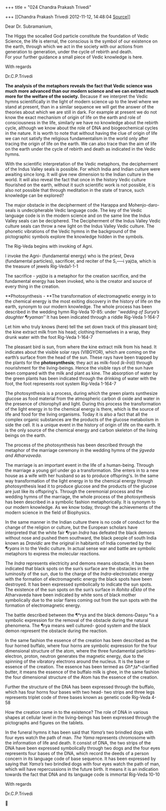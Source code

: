 +++
title = "024 Chandra Prakash Trivedi"

+++
[[Chandra Prakash Trivedi	2012-11-12, 14:48:04 [Source](https://groups.google.com/g/bvparishat/c/DGRVijLzoN0)]]



Dear Dr. Subramanium,  
  
The Higgs the socalled God particle constitute the foundation of Vedic Science, the life is eternal, the conscious is the symbol of our existence on the earth, through which we act in the society with our actions from generation to generation, under the cycle of rebirth and death.  
For your further guidance a small piece of Vedic knowledge is here.  
  
With regards  
  
Dr.C.P.Trivedi  
  

**The analysis of the metaphors reveals the fact that Vedic science was much more advanced than our modern science and we can extract much more for the welfare of the society.** Because if we interpret the Vedic hymns scientifically in the light of modern science up to the level where we stand at present, than in a similar sequence we will get the answer of the theories about which we are still in dark. For example at present we do not know the exact mechanism of origin of life on the earth and role of consciousness in the life, similarly we have no knowledge about the rebirth cycle, although we know about the role of DNA and biogeochemical cycles in the nature. It is worth to note that without having the clue of origin of life we can not satisfy the religious fundamentalism in the world only after tracing the origin of life on the earth. We can also trace than the aim of life on the earth under the cycle of rebirth and death as indicated in the Vedic hymns.

With the scientific interpretation of the Vedic metaphors, the decipherment of the Indus Valley seals is possible. For which India and Indian culture were awaiting since long. It will give new dimension to the Indian culture in the world. It will also reveal the fact that once in the history Vedic culture flourished on the earth, without it such scientific work is not possible, it is also not possible that through meditation in the state of trance, such knowledge can be explored?

The major obstacle in the decipherment of the Harappa and Mohenjo-daro- seals is undecipherable Vedic language code. The key of the Vedic language code is in the modern science and on the same line the Indus Valley seals can be deciphered. The Decipherment of the Indus Valley Vedic culture seals can throw a new light on the Indus Valley Vedic culture. The phonetic vibrations of the Vedic hymns in the background of the pictographic symbols explore the knowledge hidden in the symbols.

The Rig-Veda begins with invoking of Agni.

I invoke the Agni- (fundamental energy) who is the priest, Deva (fundamental particles), sacrificer, and reciter of the S‚–—i yaj¤a, which is the treasure of jewels Rig-Veda1-1-1

The sacrifice - *yaj¤a* is a metaphor for the creation sacrifice, and the fundamental energy has been invoked, who is the creator and source of every thing in the creation.

**Photosynthesis - **The transformation of electromagnetic energy in to the chemical energy is the most exiting discovery in the history of life on the earth, synonym to our modern knowledge. The whole process has been described in the wedding hymn Rig-Veda 10-85: under ‘‘*wedding of Surya’s daughter* ¶*ryaman*’’ It has been indicated through a riddle Rig-Veda 1-164-7

Let him who truly knows (here) tell the set down track of this pleasant bird; the kine extract milk from his head; clothing themselves in a wrap, they drunk water with the foot Rig-Veda 1-164-7

The pleasant bird is sun, from where the kine extract milk from his head. It indicates about the visible solar rays (VIBGYOR), which are coming on the earth’s surface from the head of the sun. These rays have been trapped by the plants for the **photosynthesis**; they act as milk-food *(k–Ïra*)) through nourishment for the living-beings. Hence the visible rays of the sun have been compared with the milk and plant as kine. The absorption of water by the green plants has been indicated through the drinking of water with the foot, the foot represents root system Rig-Veda 1-164-7

The photosynthesis is a process, during which the green plants synthesize glucose as food material from the atmospheric carbon di oxide and water in the presence of chlorophyll and light. During this process the transformation of the light energy in to the chemical energy is there, which is the source of life and food for the living organisms. Today it is also a fact that all the complex organic substances are the products of the glucose metabolism in side the cell. It is a unique event in the history of origin of life on the earth. It is the only source of the chemical energy and carbon skeleton of the living beings on the earth.

The process of the photosynthesis has been described through the metaphor of the marriage ceremony in the wedding hymns of the *ÿgveda and Atharvaveda*.

The marriage is an important event in the life of a human-being. Through the marriage a young girl under go a transformation. She enters in to a new house as a wife with her husband so as to produce offspring's. In the same way transformation of the light energy in to the chemical energy through photosynthesis lead it to produce glucose and the products of the glucose are just like its offspring's. Through the ceremonial process and the wedding hymns of the marriage, the whole process of the photosynthesis has been described in a symbolic fashion metaphorically. It is synonym to our modern knowledge. As we know today, through the achievements of the modern science in the field of Biophysics.

In the same manner in the Indian culture there is no code of conduct for the change of the religion or culture, but the European scholars have interpreted that the white fair ¶ryan *Indra* has defeated the black demons without nose and pushed them southward, the black people of south India known as *Dravidic* are the original in habitants of India converted by the ¶*ryans* in to the Vedic culture. In actual sense war and battle are symbolic metaphors to express the molecular reactions.

The *Indra* represents electricity and demons means obstacle, it has been indicated that black spots on the sun’s surface are the obstacles in the luminosity of the sun, due to the charge of the *Indra*-electrostatic energy with the formation of electromagnetic energy the black spots have been destroyed. It has been expressed symbolically to indicate the sun spots. The existence of the sun spots on the sun’s surface in *Rohita* *sÊkta* of the Atharvaveda have been indicated by white sons of black mother symbolically due to the solar flares coming out from the sun spots with the formation of electromagnetic energy.

The battle described between the ¶*rya and the black demons-Dasyu *is a symbolic expression for the removal of the obstacle during the natural phenomena. The ¶rya means well cultured- good system and the black demon represent the obstacle during the reaction.

In the same fashion the essence of the creation has been described as the four horned buffalo, where four horns are symbolic expression for the four dimensional structure of the atom, where the three fundamental particles- electron, proton, neutron generates the magnetic energy, due to the spinning of the vibratory electrons around the nucleus. It is the base or essence of the creation. The essence has been termed as *Gh**‚ta*-clarified butter, it means the essence of the buffalo milk is ghee, in the same fashion the four dimensional structure of the Atom has the essence of the creation.

Further the structure of the DNA has been expressed through the buffalo, which has four horns four bases with two head- two strips and three legs represents triplet code of three bases known as genetic code Rig-Veda 4-58

How the creation came in to the existence? The role of DNA in various shapes at cellular level in the living-beings has been expressed through the pictographs and figures on the tablets.

In the funeral hymns it has been said that *Yama’s* two brindled dogs with four eyes watch the path of man. *The Yama* represents chromosome with the information of life and death. It consist of DNA, the two strips of the DNA have been expressed symbolically through two dogs and the four eyes represents four bases of the DNA, which record the deeds of a person concern in its language code of base sequence. It has been expressed by saying that *Yama’s* two brindled dogs with four eyes watch the path of man, which will have repercussions in the future birth. It means it is an indication towards the fact that DNA and its language code is immortal Rig-Veda 10-10

  
With regards  
  
Dr.C.P.Trivedi  



